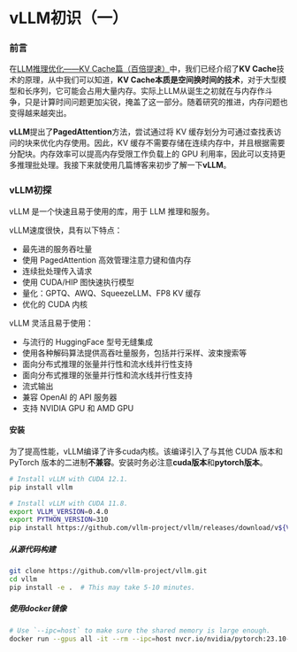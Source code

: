 # vLLM初识（一）

### 前言

在[LLM推理优化——KV Cache篇（百倍提速）](LLMInference.md)中，我们已经介绍了**KV Cache**技术的原理，从中我们可以知道，**KV Cache本质是空间换时间的技术**，对于大型模型和长序列，它可能会占用大量内存。实际上LLM从诞生之初就在与内存作斗争，只是计算时间问题更加尖锐，掩盖了这一部分。随着研究的推进，内存问题也变得越来越突出。

**vLLM**提出了**PagedAttention**方法，尝试通过将 KV 缓存划分为可通过查找表访问的块来优化内存使用。因此，KV 缓存不需要存储在连续内存中，并且根据需要分配块。内存效率可以提高内存受限工作负载上的 GPU 利用率，因此可以支持更多推理批处理。我接下来就使用几篇博客来初步了解一下**vLLM**。

### vLLM初探

vLLM 是一个快速且易于使用的库，用于 LLM 推理和服务。

vLLM速度很快，具有以下特点：

+ 最先进的服务吞吐量
+ 使用 PagedAttention 高效管理注意力键和值内存
+ 连续批处理传入请求
+ 使用 CUDA/HIP 图快速执行模型
+ 量化：GPTQ、AWQ、SqueezeLLM、FP8 KV 缓存
+ 优化的 CUDA 内核

vLLM 灵活且易于使用：

+ 与流行的 HuggingFace 型号无缝集成
+ 使用各种解码算法提供高吞吐量服务，包括并行采样、波束搜索等
+ 面向分布式推理的张量并行性和流水线并行性支持
+ 面向分布式推理的张量并行性和流水线并行性支持
+ 流式输出
+ 兼容 OpenAI 的 API 服务器
+ 支持 NVIDIA GPU 和 AMD GPU

#### 安装

为了提高性能，vLLM编译了许多cuda内核。该编译引入了与其他 CUDA 版本和 PyTorch 版本的二进制**不兼容**。安装时务必注意**cuda版本**和**pytorch版本**。

```bash
# Install vLLM with CUDA 12.1.
pip install vllm
```

```bash
# Install vLLM with CUDA 11.8.
export VLLM_VERSION=0.4.0
export PYTHON_VERSION=310
pip install https://github.com/vllm-project/vllm/releases/download/v${VLLM_VERSION}/vllm-${VLLM_VERSION}+cu118-cp${PYTHON_VERSION}-cp${PYTHON_VERSION}-manylinux1_x86_64.whl --extra-index-url https://download.pytorch.org/whl/cu118
```

##### 从源代码构建

```bash
git clone https://github.com/vllm-project/vllm.git
cd vllm
pip install -e .  # This may take 5-10 minutes.
```

##### 使用docker镜像

```bash
# Use `--ipc=host` to make sure the shared memory is large enough.
docker run --gpus all -it --rm --ipc=host nvcr.io/nvidia/pytorch:23.10-py3
```
